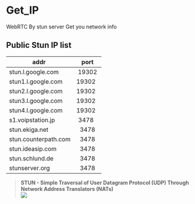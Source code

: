 # Get_IP
WebRTC By stun server Get you network info
## Public Stun IP list

| addr  | port|
| ---------- | :-----------:|
| stun.l.google.com   | 19302   |
| stun1.l.google.com   | 19302   |
| stun2.l.google.com   | 19302   |
| stun3.l.google.com   | 19302   |
| stun4.l.google.com   | 19302   |
| s1.voipstation.jp   | 3478   |
| stun.ekiga.net   | 3478   |
| stun.counterpath.com   | 3478   |
| stun.ideasip.com   | 3478   |
| stun.schlund.de   | 3478   |
| stunserver.org   | 3478   |

> **STUN - Simple Traversal of User Datagram Protocol (UDP) Through Network Address Translators (NATs)**  
![](nat.svg)




